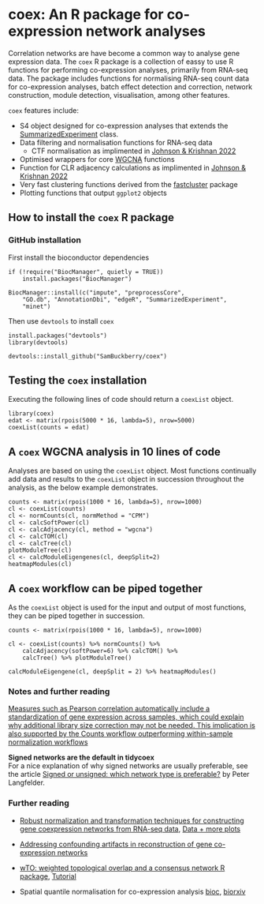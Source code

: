 # coex: An R package for co-expression network analyses

Correlation networks are have become a common way to analyse gene expression data. The `coex` R package is a collection of eassy to use R functions for performing co-expression analyses, primarily from RNA-seq data. The package includes functions for normalising RNA-seq count data for co-expression analyses, batch effect detection and correction, network construction, module detection, visualisation, among other features.

`coex` features include:  
* S4 object designed for co-expression analyses that extends the [SummarizedExperiment](https://bioconductor.org/packages/release/bioc/html/SummarizedExperiment.html) class.
* Data filtering and normalisation functions for RNA-seq data
    * CTF normalisation as implimented in [Johnson & Krishnan 2022](https://genomebiology.biomedcentral.com/articles/10.1186/s13059-021-02568-9)  
* Optimised wrappers for core [WGCNA](https://cran.r-project.org/web/packages/WGCNA/index.html) functions  
* Function for CLR adjacency calculations as implimented in [Johnson & Krishnan 2022](https://genomebiology.biomedcentral.com/articles/10.1186/s13059-021-02568-9)  
* Very fast clustering functions derived from the [fastcluster](https://cran.r-project.org/web/packages/fastcluster/index.html) package  
* Plotting functions that output ``ggplot2`` objects

## How to install the `coex` R package


### GitHub installation
First install the bioconductor dependencies
```{r}
if (!require("BiocManager", quietly = TRUE))
    install.packages("BiocManager")

BiocManager::install(c("impute", "preprocessCore",
    "GO.db", "AnnotationDbi", "edgeR", "SummarizedExperiment",
    "minet")
```

Then use `devtools` to install `coex` 
```{r}
install.packages("devtools")
library(devtools)

devtools::install_github("SamBuckberry/coex")
```

## Testing the `coex` installation

Executing the following lines of code should return a `coexList` object.
```{r}
library(coex)
edat <- matrix(rpois(5000 * 16, lambda=5), nrow=5000)
coexList(counts = edat)
```

## A `coex` WGCNA analysis in 10 lines of code

Analyses are based on using the `coexList` object. Most functions continually add data and results to the `coexList` object in succession throughout the analysis, as the below example demonstrates.

```{r}
counts <- matrix(rpois(1000 * 16, lambda=5), nrow=1000)
cl <- coexList(counts) 
cl <- normCounts(cl, normMethod = "CPM")
cl <- calcSoftPower(cl)
cl <- calcAdjacency(cl, method = "wgcna") 
cl <- calcTOM(cl)
cl <- calcTree(cl) 
plotModuleTree(cl) 
cl <- calcModuleEigengenes(cl, deepSplit=2) 
heatmapModules(cl) 
```

## A `coex` workflow can be piped together

As the `coexList` object is used for the input and output of most functions, they can be piped together in succession.
```{r}
counts <- matrix(rpois(1000 * 16, lambda=5), nrow=1000)

cl <- coexList(counts) %>% normCounts() %>%
    calcAdjacency(softPower=6) %>% calcTOM() %>% 
    calcTree() %>% plotModuleTree()
    
calcModuleEigengene(cl, deepSplit = 2) %>% heatmapModules()
```


### Notes and further reading

[Measures such as Pearson correlation automatically include a standardization of gene expression across samples, which could explain why additional library size correction may not be needed. This implication is also supported by the Counts workflow outperforming within-sample normalization workflows](https://genomebiology.biomedcentral.com/articles/10.1186/s13059-021-02568-9#Sec9) 

__Signed networks are the default in tidycoex__  
For a nice explanation of why signed networks are usually preferable, see the article [Signed or unsigned: which network type is preferable?](https://peterlangfelder.com/2018/11/25/signed-or-unsigned-which-network-type-is-preferable/) by Peter Langfelder.

### Further reading
- [Robust normalization and transformation techniques for constructing gene coexpression networks from RNA-seq data](https://genomebiology.biomedcentral.com/articles/10.1186/s13059-021-02568-9), [Data + more plots](https://krishnanlab.github.io/RNAseq_coexpression/gtex_plots.html)

- [Addressing confounding artifacts in reconstruction of gene co-expression networks](https://genomebiology.biomedcentral.com/articles/10.1186/s13059-019-1700-9)

- [wTO: weighted topological overlap and a consensus network R package](https://bmcbioinformatics.biomedcentral.com/articles/10.1186/s12859-018-2351-7), [Tutorial](https://static-content.springer.com/esm/art%3A10.1186%2Fs13059-019-1700-9/MediaObjects/13059_2019_1700_MOESM4_ESM.html)

- Spatial quantile normalisation for co-expression analysis [bioc](https://bioconductor.org/packages/release/bioc/vignettes/spqn/inst/doc/spqn.html#References), [biorxiv](https://www.biorxiv.org/content/10.1101/2020.02.13.944777v1.full.pdf)
